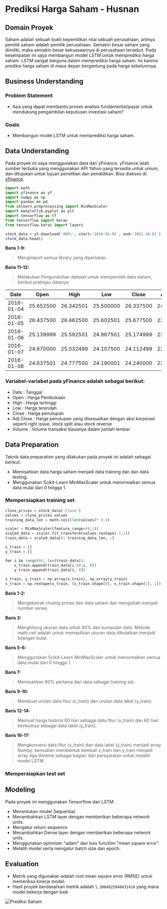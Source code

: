 # Prediksi Harga Saham - Husnan

## Domain Proyek

Saham adalah sebuah bukti kepemilikan nilai sebuah perusahaan, artinya pemilik saham adalah pemilik perusahaan. Semakin besar saham yang dimiliki, maka semakin besar kekuasaannya di perusahaan tersebut. Pada kesempatan ini saya membangun model LSTM untuk memprediksi harga saham. LSTM sangat berguna dalam memprediksi harga saham. Ini karena prediksi harga saham di masa depan bergantung pada harga sebelumnya.

## Business Understanding

### Problem Statement
- Apa yang dapat membantu proses analisis fundamental/pasar untuk mendukung pengambilan keputusan investasi saham?

### Goals
- Membangun model LSTM untuk memprediksi harga saham.

## Data Understanding
Pada proyek ini saya menggunakan data dari yFinance. yFinance ialah sumber terbuka yang menggunakan API Yahoo yang tersedia untuk umum, dan ditujukan untuk tujuan penelitian dan pendidikan. Bisa diakses di: [yfinance](https://pypi.org/project/yfinance/#description). 

```python
import math
import yfinance as yf
import numpy as np
import pandas as pd
from sklearn.preprocessing import MinMaxScaler 
import matplotlib.pyplot as plt
import tensorflow as tf
from tensorflow import keras
from tensorflow.keras import layers

stock_data = yf.download('AAPL', start='2016-01-01', end='2021-10-01')
stock_data.head()
```

**Baris 1-9:** 
> Mengimport semua library yang diperlukan.

**Baris 11–12:**
> Melakukan Pengunduhan dataset untuk memperoleh data saham, berikut pratinjau datanya.

|Date       |Open      |High      |Low       |Close     |Adj Clos  |Volume
|-----------|----------|----------|----------|----------|----------|----------|
|2016-01-04 |25.652500 |26.342501 |25.500000 |26.337500 |24.151499 |270597600 |
|2016-01-05 |26.437500 |26.462500 |25.602501 |25.677500 |23.546272 |223164000 |
|2016-01-06 |25.139999 |25.592501 |24.967501 |25.174999 |23.085484 |273829600 |
|2016-01-07 |24.670000 |25.032499 |24.107500 |24.112499 |22.111172 |324377600 |
|2016-01-08	|24.637501 |24.777500 |24.190001 |24.240000 |22.228086 |283192000 |

### Variabel-variabel pada yFinance adalah sebagai berikut:
- Date : Tanggal
- Open : Harga Pembukaan
- High : Harga tertinggi
- Low : Harga terendah
- Close : Harga penutupan
- Adj Close : Harga penutupan yang disesuaikan dengan aksi korporasi seperti right issue, stock split atau stock reverse
- Volume : Volume transaksi biasanya dalam jumlah lembar

## Data Preparation
Teknik data preparation yang dilakukan pada proyek ini adalah sebagai berikut:
- Memisahkan data harga saham menjadi data training dan dan data testing.
- Menggunakan Scikit-Learn MinMaxScaler untuk menormalkan semua data mulai dari 0 hingga 1.

### Mempersiapkan training set
```python
close_prices = stock_data['Close']
values = close_prices.values
training_data_len = math.ceil(len(values)* 0.8)

scaler = MinMaxScaler(feature_range=(0,1))
scaled_data = scaler.fit_transform(values.reshape(-1,1))
train_data = scaled_data[0: training_data_len, :]

x_train = []
y_train = []

for i in range(60, len(train_data)):
    x_train.append(train_data[i-60:i, 0])
    y_train.append(train_data[i, 0])
    
x_train, y_train = np.array(x_train), np.array(y_train)
x_train = np.reshape(x_train, (x_train.shape[0], x_train.shape[1], 1))
```
**Baris 1-2:** 
> Mengekstrak closing prices dari data saham dan mengubah menjadi number series.

**Baris 3:**
> Menghitung ukuran data untuk 80% dari kumpulan data. Metode math.ceil adalah untuk memastikan ukuran data dibulatkan menjadi bilangan bulat.

**Baris 5-6:**
> Menggunakan Scikit-Learn MinMaxScaler untuk menormalkan semua data mulai dari 0 hingga 1.

**Baris 7:**
> Memisahkan 80% pertama dari data sebagai training set.

**Baris 9-10:**
> Membuat urutan data fitur (x_train) dan urutan data label (y_train).

**Baris 12-14:**
> Memuat harga historis 60 hari sebagai data fitur (x_train) dan 60 hari berikutnya sebagai data label (y_train).

**Baris 16-17:**
> Mengkonversi data fitur (x_train) dan data label (y_train) menjadi array Numpy. kemudian membentuk kembali x_train dan y_train menjadi array tiga dimensi sebagai bagian dari persyaratan untuk melatih model LSTM.

### Mempersiapkan test set

## Modeling
Pada proyek ini menggunakan Tensorflow dan LSTM.
- Menentukan model Sequential.
- Menambahkan LSTM layer dengan memberikan beberapa network units.
- Mengatur return sequence
- Menambahkan Dense layer dengan memberikan beberapa network units.
- Menggunakan optimizer "adam" dan loss function "mean square error".
- Melatih model serta mengatur batch size dan epoch.  

## Evaluation

- Metrik yang digunakan adalah root mean square error (RMSE) untuk memeriksa kinerja model.
- Hasil proyek berdasarkan metrik adalah `1.3004825948431418` yang mana model bekerja dengan baik

![Prediksi Saham](https://user-images.githubusercontent.com/57633103/188735701-75e8beab-ebbc-477f-be9c-68f186f907dc.png)
